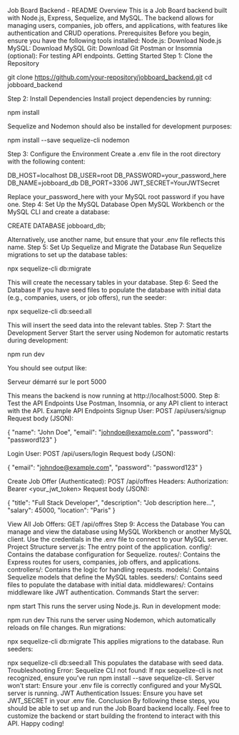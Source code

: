 Job Board Backend - README
Overview
This is a Job Board backend built with Node.js, Express, Sequelize, and MySQL. The backend allows for managing users, companies, job offers, and applications, with features like authentication and CRUD operations.
Prerequisites
Before you begin, ensure you have the following tools installed:
Node.js: Download Node.js
MySQL: Download MySQL
Git: Download Git
Postman or Insomnia (optional): For testing API endpoints.
Getting Started
Step 1: Clone the Repository

git clone https://github.com/your-repository/jobboard_backend.git
cd jobboard_backend

Step 2: Install Dependencies
Install project dependencies by running:

npm install

Sequelize and Nodemon should also be installed for development purposes:

npm install --save sequelize-cli nodemon

Step 3: Configure the Environment
Create a .env file in the root directory with the following content:

DB_HOST=localhost
DB_USER=root
DB_PASSWORD=your_password_here
DB_NAME=jobboard_db
DB_PORT=3306
JWT_SECRET=YourJWTSecret

Replace your_password_here with your MySQL root password if you have one.
Step 4: Set Up the MySQL Database
Open MySQL Workbench or the MySQL CLI and create a database:

CREATE DATABASE jobboard_db;

Alternatively, use another name, but ensure that your .env file reflects this name.
Step 5: Set Up Sequelize and Migrate the Database
Run Sequelize migrations to set up the database tables:

npx sequelize-cli db:migrate

This will create the necessary tables in your database.
Step 6: Seed the Database
If you have seed files to populate the database with initial data (e.g., companies, users, or job offers), run the seeder:

npx sequelize-cli db:seed:all

This will insert the seed data into the relevant tables.
Step 7: Start the Development Server
Start the server using Nodemon for automatic restarts during development:

npm run dev

You should see output like:

Serveur démarré sur le port 5000

This means the backend is now running at http://localhost:5000.
Step 8: Test the API Endpoints
Use Postman, Insomnia, or any API client to interact with the API.
Example API Endpoints
Signup User:
POST /api/users/signup
Request body (JSON):

{
  "name": "John Doe",
  "email": "johndoe@example.com",
  "password": "password123"
}


Login User:
POST /api/users/login
Request body (JSON):

{
  "email": "johndoe@example.com",
  "password": "password123"
}


Create Job Offer (Authenticated):
POST /api/offres
Headers:
Authorization: Bearer <your_jwt_token>
Request body (JSON):


{
  "title": "Full Stack Developer",
  "description": "Job description here...",
  "salary": 45000,
  "location": "Paris"
}


View All Job Offers:
GET /api/offres
Step 9: Access the Database
You can manage and view the database using MySQL Workbench or another MySQL client. Use the credentials in the .env file to connect to your MySQL server.
Project Structure
server.js: The entry point of the application.
config/: Contains the database configuration for Sequelize.
routes/: Contains the Express routes for users, companies, job offers, and applications.
controllers/: Contains the logic for handling requests.
models/: Contains Sequelize models that define the MySQL tables.
seeders/: Contains seed files to populate the database with initial data.
middlewares/: Contains middleware like JWT authentication.
Commands
Start the server:

npm start
This runs the server using Node.js.
Run in development mode:

npm run dev
This runs the server using Nodemon, which automatically reloads on file changes.
Run migrations:

npx sequelize-cli db:migrate
This applies migrations to the database.
Run seeders:

npx sequelize-cli db:seed:all
This populates the database with seed data.
Troubleshooting
Error: Sequelize CLI not found:
If npx sequelize-cli is not recognized, ensure you've run npm install --save sequelize-cli.
Server won’t start:
Ensure your .env file is correctly configured and your MySQL server is running.
JWT Authentication Issues:
Ensure you have set JWT_SECRET in your .env file.
Conclusion
By following these steps, you should be able to set up and run the Job Board backend locally. Feel free to customize the backend or start building the frontend to interact with this API.
Happy coding!

